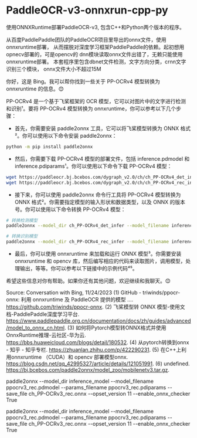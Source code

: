 # PaddleOCR-v3-onnxrun-cpp-py
使用ONNXRuntime部署PaddleOCR-v3, 包含C++和Python两个版本的程序。

从百度PaddlePaddle团队的PaddleOCR项目里导出的onnx文件，使用onnxruntime部署，
从而摆脱对深度学习框架PaddlePaddle的依赖。起初想用opnecv部署的，可是opencv的
dnn模块读取onnx文件出错了，无赖只能使用onnxruntime部署。
本套程序里包含dbnet文件检测，文字方向分类，crnn文字识别三个模块，
onnx文件大小不超过15M




你好，这是 Bing。我可以帮你找到一些关于 PP-OCRv4 模型转换为 onnxruntime 的信息。😊

PP-OCRv4 是一个基于飞桨框架的 OCR 模型，它可以对图片中的文字进行检测和识别¹。要将 PP-OCRv4 模型转换为 onnxruntime，你可以参考以下几个步骤：

- 首先，你需要安装 paddle2onnx 工具，它可以将飞桨模型转换为 ONNX 格式²。你可以使用以下命令安装 paddle2onnx：

```bash
python -m pip install paddle2onnx
```

- 然后，你需要下载 PP-OCRv4 模型的部署文件，包括 inference.pdmodel 和 inference.pdiparams¹。你可以使用以下命令下载 PP-OCRv4 模型：

```bash
wget https://paddleocr.bj.bcebos.com/dygraph_v2.0/ch/ch_PP-OCRv4_det_infer.tar && tar xf ch_PP-OCRv4_det_infer.tar
wget https://paddleocr.bj.bcebos.com/dygraph_v2.0/ch/ch_PP-OCRv4_rec_infer.tar && tar xf ch_PP-OCRv4_rec_infer.tar
```

- 接下来，你可以使用 paddle2onnx 命令行工具将 PP-OCRv4 模型转换为 ONNX 格式²。你需要指定模型的输入形状和数据类型，以及 ONNX 的版本号。你可以使用以下命令转换 PP-OCRv4 模型：

```bash
# 转换检测模型
paddle2onnx --model_dir ch_PP-OCRv4_det_infer --model_filename inference.pdmodel --params_filename inference.pdiparams --save_file ch_PP-OCRv4_det.onnx --opset_version 11 --enable_onnx_checker True

# 转换识别模型
paddle2onnx --model_dir ch_PP-OCRv4_rec_infer --model_filename inference.pdmodel --params_filename inference.pdiparams --save_file ch_PP-OCRv4_rec.onnx --opset_version 11 --enable_onnx_checker True
```

- 最后，你可以使用 onnxruntime 来加载和运行 ONNX 模型³。你需要安装 onnxruntime 和 opencv 库，然后编写相应的代码来读取图片，调用模型，处理输出，等等。你可以参考以下链接中的示例代码⁴⁵。

希望这些信息对你有帮助。如果你还有其他问题，欢迎继续和我聊天。😊

Source: Conversation with Bing, 11/24/2023
(1) GitHub - triwinds/ppocr-onnx: 利用 onnxruntime 及 PaddleOCR 提供的模型 .... https://github.com/triwinds/ppocr-onnx.
(2) 飞桨模型转 ONNX 模型-使用文档-PaddlePaddle深度学习平台. https://www.paddlepaddle.org.cn/documentation/docs/zh/guides/advanced/model_to_onnx_cn.html.
(3) 如何将Pytorch模型转ONNX格式并使用OnnxRuntime推理-云社区-华为云. https://bbs.huaweicloud.com/blogs/detail/180532.
(4) 从pytorch转换到onnx - 知乎 - 知乎专栏. https://zhuanlan.zhihu.com/p/422290231.
(5) 在C++上利用onnxruntime （CUDA）和 opencv 部署模型onnx. https://blog.csdn.net/qq_42995327/article/details/121051991.
(6) undefined. https://bj.bcebos.com/paddle2onnx/model_zoo/mobilenetv3.tar.gz.





paddle2onnx --model_dir inference_model --model_filename ppocrv3_rec.pdmodel --params_filename ppocrv3_rec.pdiparams --save_file ch_PP-OCRv3_rec.onnx --opset_version 11 --enable_onnx_checker True


 paddle2onnx --model_dir inference_model --model_filename ppocrv3_rec.pdmodel --params_filename ppocrv3_rec.pdiparams --save_file ch_PP-OCRv3_rec.onnx --opset_version 11 --enable_onnx_checker True